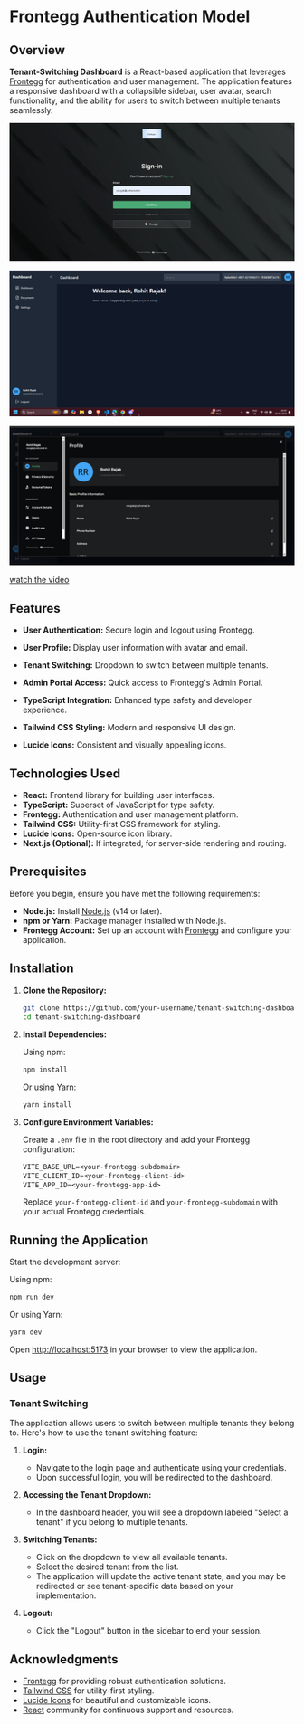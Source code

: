 
# Frontegg Authentication Model

## Overview

**Tenant-Switching Dashboard** is a React-based application that leverages [Frontegg](https://frontegg.com/) for authentication and user management. The application features a responsive dashboard with a collapsible sidebar, user avatar, search functionality, and the ability for users to switch between multiple tenants seamlessly.


![Signin Image](./public/SignIn.png)

![Sashboard Image](./public/dashboard.png)

![Admin Portal Image](./public/adminPortal.png)

[watch the video ](https://vimeo.com/1014076636)

## Features

- **User Authentication:** Secure login and logout using Frontegg.

- **User Profile:** Display user information with avatar and email.

- **Tenant Switching:** Dropdown to switch between multiple tenants.
- **Admin Portal Access:** Quick access to Frontegg's Admin Portal.
- **TypeScript Integration:** Enhanced type safety and developer experience.
- **Tailwind CSS Styling:** Modern and responsive UI design.
- **Lucide Icons:** Consistent and visually appealing icons.

## Technologies Used

- **React:** Frontend library for building user interfaces.
- **TypeScript:** Superset of JavaScript for type safety.
- **Frontegg:** Authentication and user management platform.
- **Tailwind CSS:** Utility-first CSS framework for styling.
- **Lucide Icons:** Open-source icon library.
- **Next.js (Optional):** If integrated, for server-side rendering and routing.

## Prerequisites

Before you begin, ensure you have met the following requirements:

- **Node.js:** Install [Node.js](https://nodejs.org/) (v14 or later).
- **npm or Yarn:** Package manager installed with Node.js.
- **Frontegg Account:** Set up an account with [Frontegg](https://frontegg.com/) and configure your application.

## Installation

1. **Clone the Repository:**

   ```bash
   git clone https://github.com/your-username/tenant-switching-dashboard.git
   cd tenant-switching-dashboard
   ```

2. **Install Dependencies:**

   Using npm:

   ```bash
   npm install
   ```

   Or using Yarn:

   ```bash
   yarn install
   ```

3. **Configure Environment Variables:**

   Create a `.env` file in the root directory and add your Frontegg configuration:

   ```env
   VITE_BASE_URL=<your-frontegg-subdomain>
   VITE_CLIENT_ID=<your-frontegg-client-id>
   VITE_APP_ID=<your-frontegg-app-id>
   ```

   Replace `your-frontegg-client-id` and `your-frontegg-subdomain` with your actual Frontegg credentials.

## Running the Application

Start the development server:

Using npm:

```bash
npm run dev
```

Or using Yarn:

```bash
yarn dev
```

Open [http://localhost:5173](http://localhost:5173) in your browser to view the application.

## Usage

### Tenant Switching

The application allows users to switch between multiple tenants they belong to. Here's how to use the tenant switching feature:

1. **Login:**
   
   - Navigate to the login page and authenticate using your credentials.
   - Upon successful login, you will be redirected to the dashboard.

2. **Accessing the Tenant Dropdown:**

   - In the dashboard header, you will see a dropdown labeled "Select a tenant" if you belong to multiple tenants.

3. **Switching Tenants:**

   - Click on the dropdown to view all available tenants.
   - Select the desired tenant from the list.
   - The application will update the active tenant state, and you may be redirected or see tenant-specific data based on your implementation.

4. **Logout:**

   - Click the "Logout" button in the sidebar to end your session.




## Acknowledgments

- [Frontegg](https://frontegg.com/) for providing robust authentication solutions.
- [Tailwind CSS](https://tailwindcss.com/) for utility-first styling.
- [Lucide Icons](https://lucide.dev/) for beautiful and customizable icons.
- [React](https://reactjs.org/) community for continuous support and resources.


